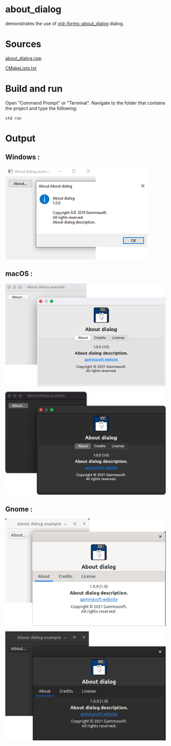 # about_dialog

demonstrates the use of [xtd::forms::about_dialog](../../../src/xtd_forms/include/xtd/forms/about_dialog.hpp) dialog.

# Sources

[about_dialog.cpp](about_dialog.cpp)

[CMakeLists.txt](CMakeLists.txt)

# Build and run

Open "Command Prompt" or "Terminal". Navigate to the folder that contains the project and type the following:

```shell
xtd run
```

# Output

## Windows :

![Screenshot](../../../docs/pictures/examples/about_dialog_w.png)

## macOS :

![Screenshot](../../../docs/pictures/examples/about_dialog_m.png)

![Screenshot](../../../docs/pictures/examples/about_dialog_md.png)

## Gnome :

![Screenshot](../../../docs/pictures/examples/about_dialog_g.png)

![Screenshot](../../../docs/pictures/examples/about_dialog_gd.png)
